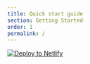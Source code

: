 ```yaml
---
title: Quick start guide
section: Getting Started
order: 1
permalink: /
---
```



[![Deploy to Netlify](https://www.netlify.com/img/deploy/button.svg)](https://app.netlify.com/start/deploy?repository=https://github.com/cloudreaderapp/cloudreaderdoc)
